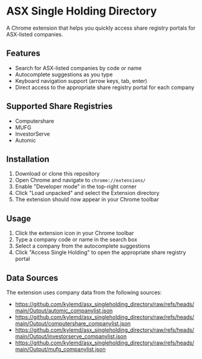 # ASX Single Holding Directory

A Chrome extension that helps you quickly access share registry portals for ASX-listed companies.

## Features

- Search for ASX-listed companies by code or name
- Autocomplete suggestions as you type
- Keyboard navigation support (arrow keys, tab, enter)
- Direct access to the appropriate share registry portal for each company

## Supported Share Registries

- Computershare
- MUFG
- InvestorServe
- Automic

## Installation

1. Download or clone this repository
2. Open Chrome and navigate to `chrome://extensions/`
3. Enable "Developer mode" in the top-right corner
4. Click "Load unpacked" and select the Extension directory
5. The extension should now appear in your Chrome toolbar

## Usage

1. Click the extension icon in your Chrome toolbar
2. Type a company code or name in the search box
3. Select a company from the autocomplete suggestions
4. Click "Access Single Holding" to open the appropriate share registry portal

## Data Sources

The extension uses company data from the following sources:
- https://github.com/kylemd/asx_singleholding_directory/raw/refs/heads/main/Output/automic_companylist.json
- https://github.com/kylemd/asx_singleholding_directory/raw/refs/heads/main/Output/computershare_companylist.json
- https://github.com/kylemd/asx_singleholding_directory/raw/refs/heads/main/Output/investorserve_companylist.json
- https://github.com/kylemd/asx_singleholding_directory/raw/refs/heads/main/Output/mufg_companylist.json 